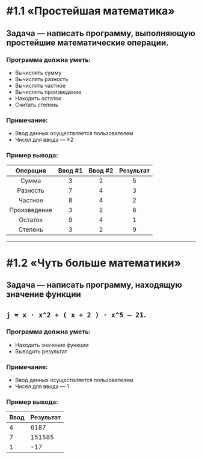 # #1.1 «Простейшая математика»

## Задача — написать программу, выполняющую простейшие математические операции.

### Программа должна уметь:

- Вычислять сумму
- Вычислять разность
- Вычислять частное
- Вычислять произведение
- Находить остаток
- Считать степень

### Примечание:

- Ввод данных осуществляется пользователем
- Чисел для ввода — ≥2

### Пример вывода:


| Операция | Ввод #1 | Ввод #2 | Результат |
| :---: | :---: | :---: | :---: |
| Сумма | 3 | 2 | 5 |
| Разность | 7 | 4 | 3 |
| Частное | 8 | 4 | 2 |
| Произведение | 3 | 2 | 6 |
| Остаток | 9 | 4 | 1 |
| Степень | 3 | 2 | 9 |
---
# #1.2 «Чуть больше математики»

## Задача — написать программу, находящую значение функции
## `j = x · x^2 + ( x + 2 ) · x^5 – 21`.

### Программа должна уметь:

- Находить значение функции
- Выводить результат

### Примечание:

- Ввод данных осуществляется пользователем
- Чисел для ввода — 1

### Пример вывода:

| Ввод | Результат |
| --- | --- |
| 4 | 6187 |
| 7 | 151585 |
| 1 | -17 |

